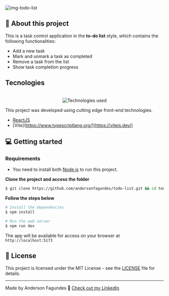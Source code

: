 ![img-todo-list](https://github.com/andersonfagundes/todo-list/assets/46789255/06f62d09-f953-4123-990d-d91a1784a43a)

## 🚀 About this project

This is a task control application in the **to-do list** style, which contains the following functionalities:

- Add a new task
- Mark and unmark a task as completed
- Remove a task from the list
- Show task completion progress


## Tecnologies

<div align="center">
  <br />
  <img src=".github/tech-logos.png" alt="Technologies used">
</div>

This project was developed using cutting edge front-end technologies.


- [ReactJS](https://reactjs.org/)
- [Vite](https://www.typescriptlang.org/](https://vitejs.dev/)

## 💻 Getting started

### Requirements

- You need to install both [Node.js](https://nodejs.org/en/download/) to run this project.

**Clone the project and access the folder**

```bash
$ git clone https://github.com/andersonfagundes/todo-list.git && cd todo-list
```

**Follow the steps below**

```bash
# Install the dependencies
$ npm install

# Run the web server
$ npm run dev
```

The app will be available for access on your browser at `http://localhost:5173`

## 📝 License

This project is licensed under the MIT License - see the [LICENSE](LICENSE) file for details.

---

Made by Anderson Fagundes 👋 [Check out my LinkedIn](https://www.linkedin.com/in/anderson-fagundes)
